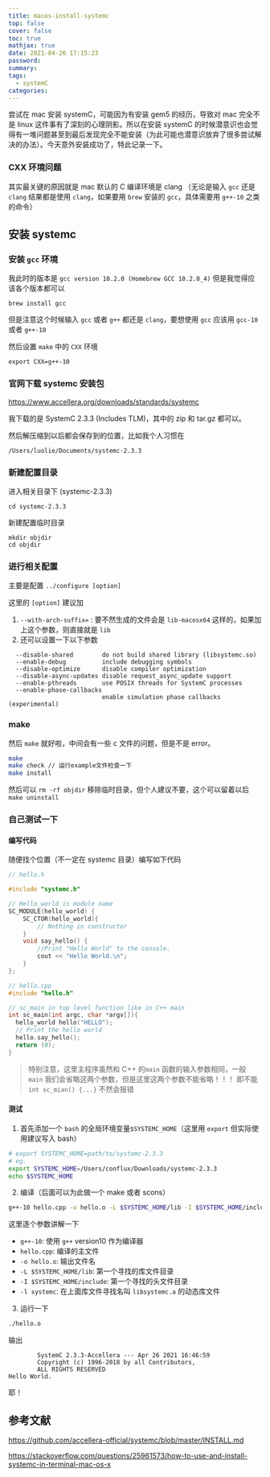 ```yaml
---
title: macos-install-systemc
top: false
cover: false
toc: true
mathjax: true
date: 2021-04-26 17:15:23
password:
summary:
tags:
  - systemC
categories:
---
```


尝试在 mac 安装 systemC，可能因为有安装 gem5 的经历，导致对 mac 完全不是 linux 这件事有了深刻的心理阴影。所以在安装 systemC 的时候潜意识也会觉得有一堆问题甚至到最后发现完全不能安装（为此可能也潜意识放弃了很多尝试解决的办法）。今天意外安装成功了，特此记录一下。

### CXX 环境问题

其实最关键的原因就是 mac 默认的 C 编译环境是 clang （无论是输入 `gcc` 还是 `clang` 结果都是使用 `clang`，如果要用 `brew` 安装的 `gcc`，具体需要用 `g++-10` 之类的命令）

## 安装 systemc

### 安装 `gcc` 环境

我此时的版本是 `gcc version 10.2.0 (Homebrew GCC 10.2.0_4)` 但是我觉得应该各个版本都可以

```
brew install gcc
```

但是注意这个时候输入 `gcc` 或者 `g++` 都还是 `clang`，要想使用 `gcc` 应该用 `gcc-10` 或者 `g++-10`

然后设置 `make` 中的 `CXX` 环境

```
export CXX=g++-10
```

### 官网下载 systemc 安装包

https://www.accellera.org/downloads/standards/systemc

我下载的是 SystemC 2.3.3 (Includes TLM)，其中的 zip 和 tar.gz 都可以。

然后解压缩到以后都会保存到的位置，比如我个人习惯在

```
/Users/luolie/Documents/systemc-2.3.3
```

### 新建配置目录

进入相关目录下 (systemc-2.3.3)

```
cd systemc-2.3.3
```

新建配置临时目录

```
mkdir objdir
cd objdir
```

### 进行相关配置

主要是配置 `../configure [option]`

这里的 `[option]` 建议加

1.  `--with-arch-suffix=` : 要不然生成的文件会是 `lib-macosx64` 这样的，如果加上这个参数，则直接就是 `lib`
2.  还可以设置一下以下参数

```
  --disable-shared        do not build shared library (libsystemc.so)
  --enable-debug          include debugging symbols
  --disable-optimize      disable compiler optimization
  --disable-async-updates disable request_async_update support
  --enable-pthreads       use POSIX threads for SystemC processes
  --enable-phase-callbacks
                          enable simulation phase callbacks (experimental)
```

### make

然后 `make` 就好啦，中间会有一些 c 文件的问题，但是不是 error。

```bash
make
make check // 运行example文件检查一下
make install
```

然后可以 `rm -rf objdir` 移除临时目录，但个人建议不要，这个可以留着以后 `make uninstall`

### 自己测试一下

#### 编写代码

随便找个位置（不一定在 systemc 目录）编写如下代码

```c++
// hello.h

#include "systemc.h"

// Hello_world is module name
SC_MODULE(hello_world) {
    SC_CTOR(hello_world){
        // Nothing in constructor
    }
    void say_hello() {
        //Print "Hello World" to the console.
        cout << "Hello World.\n";
    }
};
```

```c++
// hello.cpp
#include "hello.h"

// sc_main in top level function like in C++ main
int sc_main(int argc, char *argv[]){
  hello_world hello("HELLO");
  // Print the hello world
  hello.say_hello();
  return (0);
}
```

> 特别注意，这里主程序虽然和 C++ 的`main` 函数的输入参数相同，一般 `main` 我们会省略这两个参数，但是这里这两个参数不能省略！！！
> 即不能 `int sc_mian() {...}`
> 不然会报错

#### 测试

1. 首先添加一个 `bash` 的全局环境变量`$SYSTEMC_HOME`（这里用 `export` 但实际使用建议写入 bash）

```bash
# export SYSTEMC_HOME=path/to/systemc-2.3.3
# eg.
export SYSTEMC_HOME=/Users/conflux/Downloads/systemc-2.3.3
echo $SYSTEMC_HOME
```

2. 编译（后面可以为此做一个 make 或者 scons）

```bash
g++-10 hello.cpp -o hello.o -L $SYSTEMC_HOME/lib -I $SYSTEMC_HOME/include -l systemc
```

这里逐个参数讲解一下

- `g++-10`: 使用 `g++` version10 作为编译器
- `hello.cpp`: 编译的主文件
- `-o hello.o`: 输出文件名
- `-L $SYSTEMC_HOME/lib`: 第一个寻找的库文件目录
- `-I $SYSTEMC_HOME/include`: 第一个寻找的头文件目录
- `-l systemc`: 在上面库文件寻找名叫 `libsystemc.a` 的动态库文件

3. 运行一下

```bash
./hello.o
```

输出

```
        SystemC 2.3.3-Accellera --- Apr 26 2021 16:46:59
        Copyright (c) 1996-2018 by all Contributors,
        ALL RIGHTS RESERVED
Hello World.
```

耶！

## 参考文献

https://github.com/accellera-official/systemc/blob/master/INSTALL.md

https://stackoverflow.com/questions/25961573/how-to-use-and-install-systemc-in-terminal-mac-os-x
